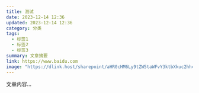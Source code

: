 ```yaml
---
title: 测试
date: 2023-12-14 12:36
updated: 2023-12-14 12:36
category: 分类
tags:
  - 标签1
  - 标签2
  - 标签3
summary: 文章摘要
link: https://www.baidu.com
image: "https://dlink.host/sharepoint/aHR0cHM6Ly9tZW5taWFvY3ktbXkuc2hhcmVwb2ludC5jb20vOnU6L2cvcGVyc29uYWwveGlhb3F2YW5fMzY1X21lbmdhY2dfY29tL0VZX1VSVmx6Z081S25WbEg3enhNcENJQkhual9lM3M3bWhXMWtJcW90WTE0Q3c_ZT1hMGZmMjk.webp"
---
```


文章内容...
